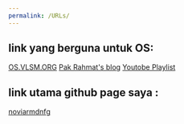 ```yaml
---
permalink: /URLs/
---
```


## link yang berguna untuk OS:

[OS.VLSM.ORG](https://os.vlsm.org/)
[Pak Rahmat's blog](http://rahmatm.samik-ibrahim.vlsm.org/2014/09/rms-blog-links.html)
[Youtobe Playlist](https://os.vlsm.org/playlists/)


## link utama github page saya :

[noviarmdnfg](https://noviarmdnfg.github.io/os201/)

